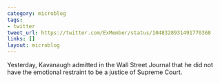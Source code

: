 ```yaml
---
category: microblog
tags:
- twitter
tweet_url: https://twitter.com/ExMember/status/1048328931491770368
links: []
layout: microblog
---
```

Yesterday, Kavanaugh admitted in the Wall Street Journal that he did not have the emotional restraint to be a justice of Supreme Court.
